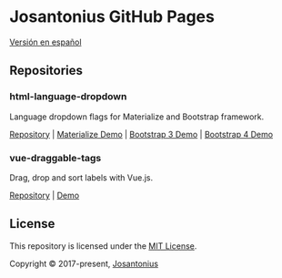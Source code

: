 # Josantonius GitHub Pages

[Versión en español](.github/lang/es-ES/README.md)

## Repositories

### html-language-dropdown

Language dropdown flags for Materialize and Bootstrap framework.

[Repository](https://github.com/josantonius/html-language-dropdown) |
[Materialize Demo](https://josantonius.github.io/html-language-dropdown/materialize.html) |
[Bootstrap 3 Demo](https://josantonius.github.io/html-language-dropdown/bootstrap-3.x.html) |
[Bootstrap 4 Demo](https://josantonius.github.io/html-language-dropdown/bootstrap-4.x.html)

### vue-draggable-tags

Drag, drop and sort labels with Vue.js.

[Repository](https://github.com/josantonius/vue-draggable-tags) |
[Demo](https://josantonius.github.io/vue-draggable-tags/)

## License

This repository is licensed under the [MIT License](LICENSE).

Copyright © 2017-present, [Josantonius](https://github.com/josantonius#contact)
